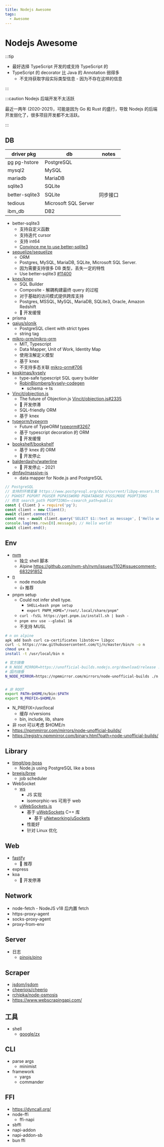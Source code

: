 ```yaml
---
title: Nodejs Awesome
tags:
  - Awesome
---
```


# Nodejs Awesome

:::tip

- 最好选择 TypeScript 开发的或支持 TypeScript 的
- TypeScript 的 decorator 比 Java 的 Annotation 弱得多
  - 不支持获取字段实际类型信息 - 因为不存在这样的信息

:::

:::caution Nodejs 后端开发不太活跃

最近一两年 (2020-2021)，可能是因为 Go 和 Rust 的盛行，导致 Nodejs 的后端开发弱化了，很多项目开发都不太活跃。

:::

## DB

| driver pkg     | db                   | notes    |
| -------------- | -------------------- | -------- |
| [pg] pg-hstore | PostgreSQL           |
| mysql2         | MySQL                |
| mariadb        | MariaDB              |
| sqlite3        | SQLite               |
| better-sqlite3 | SQLite               | 同步接口 |
| tedious        | Microsoft SQL Server |
| ibm_db         | DB2                  |

[pg]: https://github.com/brianc/node-postgres

- better-sqlite3
  - 支持自定义函数
  - 支持迭代 cursor
  - 支持 int64
  - [Convince me to use better-sqlite3](https://github.com/WiseLibs/better-sqlite3/issues/262)
- [sequelize/sequelize](./sequelize.md)
  - ORM
  - Postgres, MySQL, MariaDB, SQLite, Microsoft SQL Server.
  - 因为需要支持很多 DB 类型，丢失一定的特性
  - Use better-sqlite3 [#11400](https://github.com/sequelize/sequelize/issues/11400)
- [knex/knex](https://github.com/knex/knex)
  - SQL Builder
  - Composite - 解耦构建最终 query 的过程
  - 对于基础的访问模式提供跨库支持
  - Postgres, MSSQL, MySQL, MariaDB, SQLite3, Oracle, Amazon Redshift
  - 🚧 开发缓慢
- prisma
- [gajus/slonik](https://github.com/gajus/slonik)
  - PostgreSQL client with strict types
  - string tag
- [mikro-orm/mikro-orm](https://github.com/mikro-orm/mikro-orm)
  - MIT, Typescript
  - Data Mapper, Unit of Work, Identity Map
  - 使用注解定义模型
  - 基于 knex
  - 不支持多态关联 [mikro-orm#706](https://github.com/mikro-orm/mikro-orm/issues/706)
- [koskimas/kysely](https://github.com/koskimas/kysely)
  - type-safe typescript SQL query builder
  - [RobinBlomberg/kysely-codegen](https://github.com/RobinBlomberg/kysely-codegen)
    - schema -> ts
- [Vincit/objection.js](https://github.com/Vincit/objection.js)
  - The future of Objection.js  [Vincit/objection.js#2335](https://github.com/Vincit/objection.js/issues/2335)
  - 🚧 开发停滞
  - SQL-friendly ORM
  - 基于 knex
- [typeorm/typeorm](./typeorm.md)
  - Future of TypeORM [typeorm#3267](https://github.com/typeorm/typeorm/issues/3267)
  - 基于 typescript decoration 的 ORM
  - 🚧 开发缓慢
- [bookshelf/bookshelf](https://github.com/bookshelf/bookshelf)
  - 基于 knex 的 ORM
  - 🚧 开发停止
- [balderdashy/waterline](https://github.com/balderdashy/waterline)
  - 🚧 开发停止 - 2021
- [dmfay/massive-js](https://gitlab.com/dmfay/massive-js)
  - data mapper for Node.js and PostgreSQL

```ts
// PostgreSQL
// 支持的环境变量 https://www.postgresql.org/docs/current/libpq-envars.html
// PGHOST PGPORT PGUSER PGPASSWORD PGDATABASE PGSSLMODE PGOPTIONS
// 修改 search_path PGOPTIONS=-csearch_path=public
const { Client } = require('pg');
const client = new Client();
await client.connect();
const res = await client.query('SELECT $1::text as message', ['Hello world!']);
console.log(res.rows[0].message); // Hello world!
await client.end();
```

## Env

- [nvm](./nvm.md)
  - 独立 shell 脚本
  - Alpine https://github.com/nvm-sh/nvm/issues/1102#issuecomment-683291852
- [n](https://github.com/tj/n)
  - node module
  - 👍 推荐
- pnpm setup
  - Could not infer shell type.
    - `SHELL=bash pnpm setup`
    - `export PNPM_HOME="/root/.local/share/pnpm"`
  - `curl -fsSL https://get.pnpm.io/install.sh | bash -`
  - `pnpm env use --global 16`
  - 不支持 MUSL

```bash
# n on alpine
apk add bash curl ca-certificates libstdc++ libgcc
curl -L https://raw.githubusercontent.com/tj/n/master/bin/n -o n
chmod u+x n
install -t /usr/local/bin n

# 官方镜像
# N_NODE_MIRROR=https://unofficial-builds.nodejs.org/download/release ./n --arch x64-musl lts
# 国内镜像
N_NODE_MIRROR=https://npmmirror.com/mirrors/node-unofficial-builds ./n --arch x64-musl lts


# 非 ROOT
export PATH=$HOME/n/bin:$PATH
export N_PREFIX=$HOME/n
```

- N_PREFIX=/usr/local
  - 缓存 n/versions
  - bin, include, lib, share
- 非 root 可以考虑 $HOME/n
- https://npmmirror.com/mirrors/node-unofficial-builds/
- https://registry.npmmirror.com/binary.html?path=node-unofficial-builds/

## Library

- [timgit/pg-boss](https://github.com/timgit/pg-boss)
  - Node.js using PostgreSQL like a boss
- [breejs/bree](https://github.com/breejs/bree)
  - job scheduler
- WebSocket
  - [ws](https://github.com/websockets/ws)
    - JS 实现
    - isomorphic-ws 可用于 web
  - [uWebSockets.js](https://github.com/uNetworking/uWebSockets.js)
    - 基于 [uWebSockets](https://github.com/uNetworking/uWebSockets) C++ 库
      - 基于 [uNetworking/uSockets](https://github.com/uNetworking/uSockets)
    - 性能好
    - 针对 Linux 优化

## Web

- [fastify](./fastify.md)
  - 🌟 推荐
- express
- koa
  - 🚧 开发停滞

## Network

- node-fetch - NodeJS v18 后内置 fetch
- https-proxy-agent
- socks-proxy-agent
- proxy-from-env

## Server

- 日志
  - [pinojs/pino](https://github.com/pinojs/pino)

## Scraper

- [jsdom/jsdom](https://github.com/jsdom/jsdom)
- [cheeriojs/cheerio](https://github.com/cheeriojs/cheerio)
- [rchipka/node-osmosis](https://github.com/rchipka/node-osmosis)
- https://www.webscrapingapi.com/

## 工具

- shell
  - [google/zx](https://github.com/google/zx)

## CLI

- parse args
  - minimist
- framework
  - yargs
  - commander

## FFI

- https://dyncall.org/
- node-ffi
  - ffi-napi
- sbffi
- napi-addon
- napi-addon-sb
- bun ffi
